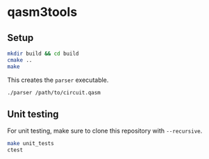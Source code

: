 # qasm3tools

## Setup
```bash
mkdir build && cd build
cmake ..
make
```

This creates the `parser` executable.
```bash
./parser /path/to/circuit.qasm
```

## Unit testing
For unit testing, make sure to clone this repository with `--recursive`.
```bash
make unit_tests
ctest
```
